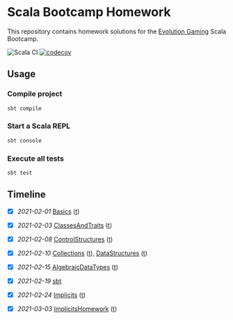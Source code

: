 # Scala Bootcamp Homework
This repository contains homework solutions for the [Evolution Gaming](https://eng.evolutiongaming.com/) Scala Bootcamp.

![Scala CI](https://github.com/rokinsky/scala-bootcamp-homework/workflows/Scala%20CI/badge.svg)
[![codecov](https://codecov.io/gh/rokinsky/scala-bootcamp-homework/branch/master/graph/badge.svg?token=H4IM3LI4EK)](https://codecov.io/gh/rokinsky/scala-bootcamp-homework)

## Usage

### Compile project

```bash
sbt compile
```

### Start a Scala REPL

```bash
sbt console
```

### Execute all tests

```bash
sbt test
```

## Timeline

- [x] *2021-02-01*
  [Basics](src/main/scala/com/evolutiongaming/bootcamp/basics/Basics.scala)
  ([t](src/test/scala/com/evolutiongaming/bootcamp/basics/BasicsSpec.scala))

- [x] *2021-02-03*
  [ClassesAndTraits](src/main/scala/com/evolutiongaming/bootcamp/basics/ClassesAndTraits.scala)
  ([t](src/test/scala/com/evolutiongaming/bootcamp/basics/ClassesAndTraitsSpec.scala))

- [x] *2021-02-08*
  [ControlStructures](src/main/scala/com/evolutiongaming/bootcamp/basics/ControlStructures.scala)
  ([t](src/test/scala/com/evolutiongaming/bootcamp/basics/ControlStructuresSpec.scala))

- [x] *2021-02-10*
  [Collections](src/main/scala/com/evolutiongaming/bootcamp/basics/Collections.scala)
  ([t](src/test/scala/com/evolutiongaming/bootcamp/basics/CollectionsSpec.scala)),
  [DataStructures](src/main/scala/com/evolutiongaming/bootcamp/basics/DataStructures.scala)
  ([t](src/test/scala/com/evolutiongaming/bootcamp/basics/DataStructuresSpec.scala))

- [x] *2021-02-15*
  [AlgebraicDataTypes](src/main/scala/com/evolutiongaming/bootcamp/adt/AlgebraicDataTypes.scala)
  ([t](src/test/scala/com/evolutiongaming/bootcamp/adt/AlgebraicDataTypesSpec.scala))

- [x] *2021-02-19*
  [sbt](https://github.com/rokinsky/sbt-bulky-sources)

- [x] *2021-02-24*
  [Implicits](src/main/scala/com/evolutiongaming/bootcamp/typeclass/Implicits.scala)
  ([t](src/test/scala/com/evolutiongaming/bootcamp/typeclass/ImplicitsSpec.scala))

- [x] *2021-03-03*
  [ImplicitsHomework](src/main/scala/com/evolutiongaming/bootcamp/typeclass/ImplicitsHomework.scala)
  ([t](src/test/scala/com/evolutiongaming/bootcamp/typeclass/ImplicitsHomeworkSpec.scala))
